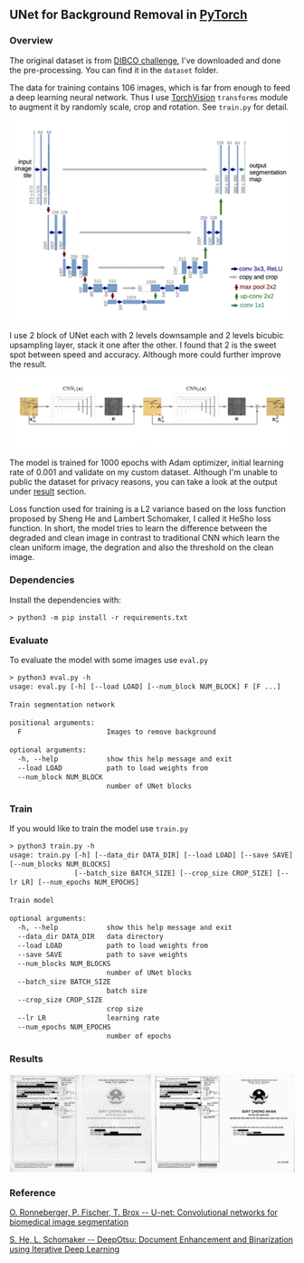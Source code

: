 ## UNet for Background Removal in [PyTorch](https://github.com/pytorch/pytorch)

### Overview

The original dataset is from [DIBCO challenge](https://vc.ee.duth.gr/dibco2019/),
I've downloaded and done the pre-processing.
You can find it in the `dataset` folder.

The data for training contains 106 images, which is far from enough to feed a
deep learning neural network. Thus I use
[TorchVision](https://github.com/pytorch/vision) `transforms` module
to augment it by randomly scale, crop and rotation.
See `train.py` for detail.

<p align = 'center'>
<img src = 'images/UNetArch.png'>
</p>

I use 2 block of UNet each with 2 levels downsample and 2 levels bicubic
upsampling layer, stack it one after the
other. I found that 2 is the sweet spot between speed and accuracy. Although
more could further improve the result.

<p align = 'center'>
<img src = 'images/2BlockUnetSR.png'>
</p>

The model is trained for 1000 epochs with Adam optimizer, initial learning
rate of 0.001 and validate on my custom dataset. Although I'm unable to
public the dataset for privacy reasons, you can take a look at the output under
[result](#result) section.

Loss function used for training is a L2 variance based on the loss function proposed by Sheng
He and Lambert Schomaker, I called it HeSho loss function. In short, the model
tries to learn the difference between the degraded and clean image in contrast
to traditional CNN which learn the clean uniform image, the degration and also
the threshold on the clean image.

### Dependencies

Install the dependencies with:

```
> python3 -m pip install -r requirements.txt
```

### Evaluate

To evaluate the model with some images use `eval.py`

```
> python3 eval.py -h
usage: eval.py [-h] [--load LOAD] [--num_block NUM_BLOCK] F [F ...]

Train segmentation network

positional arguments:
  F                     Images to remove background

optional arguments:
  -h, --help            show this help message and exit
  --load LOAD           path to load weights from
  --num_block NUM_BLOCK
                        number of UNet blocks
```

### Train

If you would like to train the model use `train.py`

```
> python3 train.py -h
usage: train.py [-h] [--data_dir DATA_DIR] [--load LOAD] [--save SAVE] [--num_blocks NUM_BLOCKS]
                [--batch_size BATCH_SIZE] [--crop_size CROP_SIZE] [--lr LR] [--num_epochs NUM_EPOCHS]

Train model

optional arguments:
  -h, --help            show this help message and exit
  --data_dir DATA_DIR   data directory
  --load LOAD           path to load weights from
  --save SAVE           path to save weights
  --num_blocks NUM_BLOCKS
                        number of UNet blocks
  --batch_size BATCH_SIZE
                        batch size
  --crop_size CROP_SIZE
                        crop size
  --lr LR               learning rate
  --num_epochs NUM_EPOCHS
                        number of epochs
```

### Results

<p align = 'center'>
<img src = 'images/image.jpeg'>
</p>

### Reference

[O. Ronneberger, P. Fischer, T. Brox -- U-net: Convolutional networks for biomedical image segmentation](https://arxiv.org/abs/1505.04597v1)

[S. He, L. Schomaker -- DeepOtsu: Document Enhancement and Binarization using Iterative Deep Learning](https://arxiv.org/abs/1901.06081)
